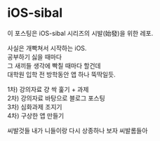 # iOS-sibal
이 포스팅은 iOS-sibal 시리즈의 시발(始發)을 위한 레포.

사실은 개빡쳐서 시작하는 iOS.<br>
공부하기 싫을 때마다 <br>
그 새끼들 생각에 빡칠 때마다 할건데 <br>
대학원 입학 전 방학동안 앱 하나 뚝딱일듯.<br>

1차) 강의자료 걍 싹 훑기 + 과제  
2차) 강의자료 바탕으로 블로그 포스팅  
3차) 심화과제 조지기  
4차) 구상한 앱 만들기  

씨발것들 내가 니들이랑 다시 상종하나 보자 씨발롬들아

